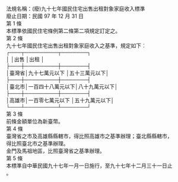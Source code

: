 法規名稱：(廢)九十七年國民住宅出售出租對象家庭收入標準  
廢止日期：民國 97 年 12 月 31 日  
第 1 條  
本標準依國民住宅條例第二條第二項規定訂定之。  
第 2 條  
九十七年國民住宅出售出租對象家庭收入之基準，規定如下︰  
┌───┬─────────┬───────┐  
│ │出售 │出租 │  
├───┼─────────┼───────┤  
│臺灣省│九十七萬元以下 │五十三萬元以下│  
├───┼─────────┼───────┤  
│臺北市│一百四十八萬元以下│八十九萬元以下│  
├───┼─────────┼───────┤  
│高雄市│一百零七萬元以下 │五十九萬元以下│  
└───┴─────────┴───────┘  
第 3 條  
前條金額單位為新臺幣。  
第 4 條  
臺灣省之市及高雄縣縣轄市，得比照高雄市之基準辦理；臺北縣縣轄市，  
得比照臺北市之基準辦理。  
金門及馬祖地區，比照臺灣省之基準辦理。  
第 5 條  
本標準自中華民國九十七年一月一日施行，至九十七年十二月三十一日止  
。  


